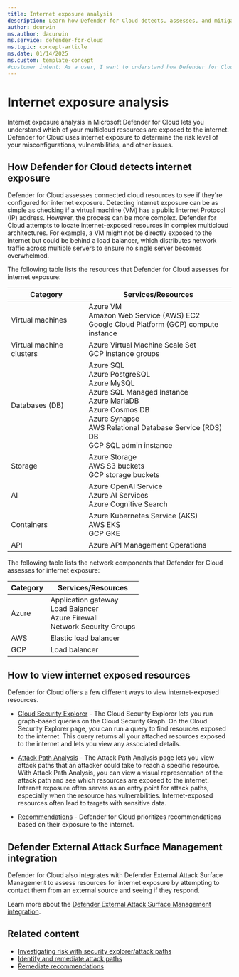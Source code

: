 ```yaml
---
title: Internet exposure analysis
description: Learn how Defender for Cloud detects, assesses, and mitigates internet exposure for your multicloud resources to enhance security.
author: dcurwin
ms.author: dacurwin
ms.service: defender-for-cloud
ms.topic: concept-article
ms.date: 01/14/2025
ms.custom: template-concept
#customer intent: As a user, I want to understand how Defender for Cloud detects and assesses internet exposure for my multicloud resources. This knowledge will help me identify and mitigate potential security risks effectively.
---
```


# Internet exposure analysis

Internet exposure analysis in Microsoft Defender for Cloud lets you understand which of your multicloud resources are exposed to the internet. Defender for Cloud uses internet exposure to determine the risk level of your misconfigurations, vulnerabilities, and other issues.

## How Defender for Cloud detects internet exposure

Defender for Cloud assesses connected cloud resources to see if they're configured for internet exposure. Detecting internet exposure can be as simple as checking if a virtual machine (VM) has a public Internet Protocol (IP) address. However, the process can be more complex. Defender for Cloud attempts to locate internet-exposed resources in complex multicloud architectures. For example, a VM might not be directly exposed to the internet but could be behind a load balancer, which distributes network traffic across multiple servers to ensure no single server becomes overwhelmed.

The following table lists the resources that Defender for Cloud assesses for internet exposure: 

| Category | Services/Resources |
|--|--|
| Virtual machines | Azure VM <br> Amazon Web Service (AWS) EC2 <br> Google Cloud Platform (GCP) compute instance |
| Virtual machine clusters | Azure Virtual Machine Scale Set <br> GCP instance groups |
| Databases (DB) | Azure SQL <br> Azure PostgreSQL <br> Azure MySQL <br> Azure SQL Managed Instance <br> Azure MariaDB <br> Azure Cosmos DB <br> Azure Synapse <br> AWS Relational Database Service (RDS) DB <br> GCP SQL admin instance |
| Storage | Azure Storage <br> AWS S3 buckets <br> GCP storage buckets |
| AI | Azure OpenAI Service <br> Azure AI Services <br> Azure Cognitive Search |
| Containers | Azure Kubernetes Service (AKS) <br> AWS EKS <br> GCP GKE |
| API | Azure API Management Operations |

The following table lists the network components that Defender for Cloud assesses for internet exposure:

| Category | Services/Resources |
|----------|--------------------|
| Azure    | Application gateway <br> Load Balancer <br> Azure Firewall <br> Network Security Groups |
| AWS      | Elastic load balancer |
| GCP      | Load balancer |

## How to view internet exposed resources

Defender for Cloud offers a few different ways to view internet-exposed resources.

- [Cloud Security Explorer](how-to-manage-cloud-security-explorer.md) - The Cloud Security Explorer lets you run graph-based queries on the Cloud Security Graph. On the Cloud Security Explorer page, you can run a query to find resources exposed to the internet. This query returns all your attached resources exposed to the internet and lets you view any associated details.

- [Attack Path Analysis](how-to-manage-attack-path.md) -  The Attack Path Analysis page lets you view attack paths that an attacker could take to reach a specific resource. With Attack Path Analysis, you can view a visual representation of the attack path and see which resources are exposed to the internet. Internet exposure often serves as an entry point for attack paths, especially when the resource has vulnerabilities. Internet-exposed resources often lead to targets with sensitive data.

- [Recommendations](review-security-recommendations.md) - Defender for Cloud prioritizes recommendations based on their exposure to the internet.

## Defender External Attack Surface Management integration

Defender for Cloud also integrates with Defender External Attack Surface Management to assess resources for internet exposure by attempting to contact them from an external source and seeing if they respond.

Learn more about the [Defender External Attack Surface Management integration](concept-easm.md).

## Related content

- [Investigating risk with security explorer/attack paths](concept-attack-path.md)
- [Identify and remediate attack paths](how-to-manage-attack-path.md)
- [Remediate recommendations](implement-security-recommendations.md)
